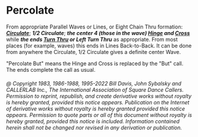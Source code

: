
# Percolate

From appropriate Parallel Waves or Lines, or Eight Chain
Thru formation:
***[Circulate](../b1/circulate.md)***;
***1/2 Circulate***;
***the center 4 (those in the wave)
[Hinge](../ms/hinge.md)
and [Cross](../a1/anything_and_cross.md)***
while ***the ends [Turn Thru](../ms/turn_thru.md) 
or Left Turn Thru*** as appropriate. From
most places (for example, waves) this ends in Lines Back-to-Back.
It can be done from anywhere the Circulate, 1/2 Circulate gives
a definite center Wave.

"Percolate But" means the Hinge and Cross is replaced by the "But" call.
The ends complete the call as usual.

###### @ Copyright 1983, 1986-1988, 1995-2022 Bill Davis, John Sybalsky and CALLERLAB Inc., The International Association of Square Dance Callers. Permission to reprint, republish, and create derivative works without royalty is hereby granted, provided this notice appears. Publication on the Internet of derivative works without royalty is hereby granted provided this notice appears. Permission to quote parts or all of this document without royalty is hereby granted, provided this notice is included. Information contained herein shall not be changed nor revised in any derivation or publication.

<!-- Parts
Percolate1
Percolate2
Percolate3
Percolate3
-->